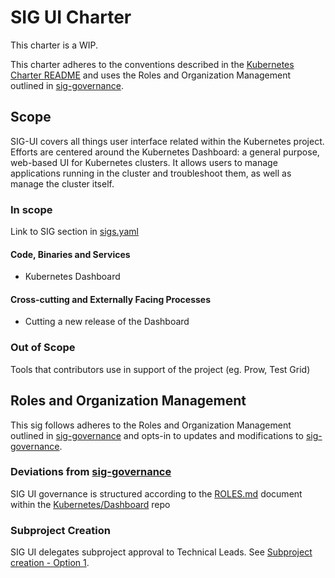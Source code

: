 # SIG UI Charter

This charter is a WIP.

This charter adheres to the conventions described in the [Kubernetes Charter README] and uses the Roles and Organization Management outlined in [sig-governance].

## Scope

SIG-UI covers all things user interface related within the Kubernetes project. Efforts are centered around the Kubernetes Dashboard: a general purpose, web-based UI for Kubernetes clusters. It allows users to manage applications running in the cluster and troubleshoot them, as well as manage the cluster itself.

### In scope

  Link to SIG section in [sigs.yaml]

#### Code, Binaries and Services

- Kubernetes Dashboard

#### Cross-cutting and Externally Facing Processes

- Cutting a new release of the Dashboard

### Out of Scope

Tools that contributors use in support of the project (eg. Prow, Test Grid)

## Roles and Organization Management

This sig follows adheres to the Roles and Organization Management outlined in [sig-governance] and opts-in to updates and modifications to [sig-governance].

### Deviations from [sig-governance]

SIG UI governance is structured according to the [ROLES.md] document within the [Kubernetes/Dashboard] repo

### Subproject Creation

SIG UI delegates subproject approval to Technical Leads. See [Subproject creation - Option 1].

[sig-governance]: https://github.com/kubernetes/community/blob/master/committee-steering/governance/sig-governance.md
[sigs.yaml]: https://github.com/kubernetes/community/blob/master/sigs.yaml
[Kubernetes Charter README]: https://github.com/kubernetes/community/blob/master/committee-steering/governance/README.md
[Subproject creation - Option 1]: https://github.com/kubernetes/community/blob/master/committee-steering/governance/sig-governance.md#subproject-creation
[Kubernetes/Dashboard]: https://github.com/kubernetes/dashboard
[ROLES.md]: https://github.com/kubernetes/dashboard/blob/master/ROLES.md